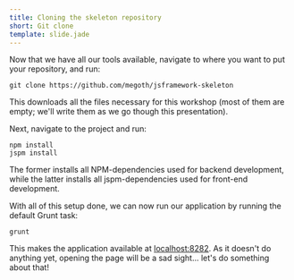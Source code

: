 ```yaml
---
title: Cloning the skeleton repository
short: Git clone
template: slide.jade
---
```


Now that we have all our tools available, navigate to where you want to put your repository, and run:

    git clone https://github.com/megoth/jsframework-skeleton

This downloads all the files necessary for this workshop (most of them are empty; we'll write them as we go though this presentation).

Next, navigate to the project and run:

    npm install
    jspm install

The former installs all NPM-dependencies used for backend development, while the latter installs all jspm-dependencies used for front-end development.

With all of this setup done, we can now run our application by running the default Grunt task:

    grunt

This makes the application available at [localhost:8282](http://localhost:8282). As it doesn't do anything yet, opening the page will be a sad sight... let's do something about that!